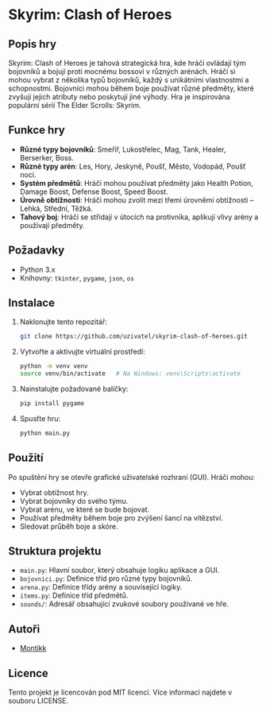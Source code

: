 # Skyrim: Clash of Heroes

## Popis hry
Skyrim: Clash of Heroes je tahová strategická hra, kde hráči ovládají tým bojovníků a bojují proti mocnému bossovi v různých arénách. Hráči si mohou vybrat z několika typů bojovníků, každý s unikátními vlastnostmi a schopnostmi. Bojovníci mohou během boje používat různé předměty, které zvyšují jejich atributy nebo poskytují jiné výhody. Hra je inspirována populární sérií The Elder Scrolls: Skyrim.

## Funkce hry
- **Různé typy bojovníků**: Smeříř, Lukostřelec, Mag, Tank, Healer, Berserker, Boss.
- **Různé typy arén**: Les, Hory, Jeskyně, Poušť, Město, Vodopád, Poušť noci.
- **Systém předmětů**: Hráči mohou používat předměty jako Health Potion, Damage Boost, Defense Boost, Speed Boost.
- **Úrovně obtížnosti**: Hráči mohou zvolit mezi třemi úrovněmi obtížnosti – Lehká, Střední, Těžká.
- **Tahový boj**: Hráči se střídají v útocích na protivníka, aplikují vlivy arény a používají předměty.

## Požadavky
- Python 3.x
- Knihovny: `tkinter`, `pygame`, `json`, `os`

## Instalace
1. Naklonujte tento repozitář:
    ```bash
    git clone https://github.com/uzivatel/skyrim-clash-of-heroes.git
    ```

2. Vytvořte a aktivujte virtuální prostředí:
    ```bash
    python -m venv venv
    source venv/bin/activate   # Na Windows: venv\Scripts\activate
    ```

3. Nainstalujte požadované balíčky:
    ```bash
    pip install pygame
    ```

4. Spusťte hru:
    ```bash
    python main.py
    ```

## Použití
Po spuštění hry se otevře grafické uživatelské rozhraní (GUI). Hráči mohou:
- Vybrat obtížnost hry.
- Vybrat bojovníky do svého týmu.
- Vybrat arénu, ve které se bude bojovat.
- Používat předměty během boje pro zvýšení šancí na vítězství.
- Sledovat průběh boje a skóre.

## Struktura projektu
- `main.py`: Hlavní soubor, který obsahuje logiku aplikace a GUI.
- `bojovnici.py`: Definice tříd pro různé typy bojovníků.
- `arena.py`: Definice třídy arény a související logiky.
- `items.py`: Definice tříd předmětů.
- `sounds/`: Adresář obsahující zvukové soubory používané ve hře.

## Autoři
- [Montikk](https://github.com/Montikks)

## Licence
Tento projekt je licencován pod MIT licencí. Více informací najdete v souboru LICENSE.
